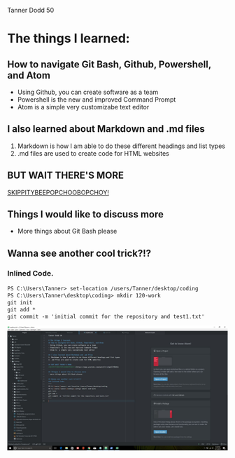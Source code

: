 Tanner Dodd 50

# The things I learned:
## How to navigate Git Bash, Github, Powershell, and Atom
- Using Github, you can create software as a team
- Powershell is the new and improved Command Prompt
- Atom is  a simple very customizabe text editor

## I also learned about Markdown and .md files
1. Markdown is how I am able to do these different headings and list types
2. .md files are used to create code for HTML websites

## BUT WAIT THERE'S MORE
[SKIPPITYBEEPOPCHOOBOPCHOY!](https://www.youtube.com/watch?v=oHg5SJYRHA0)

## Things I would like to discuss more
- More things about Git Bash please

## Wanna see another cool trick?!?
### Inlined Code.
```
PS C:\Users\Tanner> set-location /users/Tanner/desktop/coding
PS C:\Users\Tanner\desktop\coding> mkdir 120-work
git init
git add *
git commit -m 'initial commit for the repository and test1.txt'
```
![look at my screen](https://github.com/Tannerite00/120-work/blob/master/Atom-screencap1.JPG)
